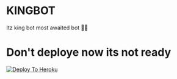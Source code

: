 # KINGBOT
Itz king bot most awaited bot 🤤😈

# Don't deploye now its not ready
[![Deploy To Heroku](https://www.herokucdn.com/deploy/button.svg)](https://heroku.com/deploy?template=https://github.com/xditya/TeleBot)
